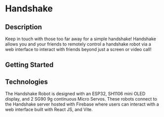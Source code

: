 # Handshake
## Description
Keep in touch with those too far away for a simple handshake! Handshake allows you and your friends to remotely control a
handshake robot via a web interface to interact with friends beyond just a screen or video call! 

## Getting Started

## Technologies
The Handshake Robot is designed with an ESP32, SH1106 mini OLED display, and 2 SG90 9g continuous Micro Servos. 
These robots connect to the Handshake server hosted with Firebase where users can interact with a web interface built with React JS, and Vite.

